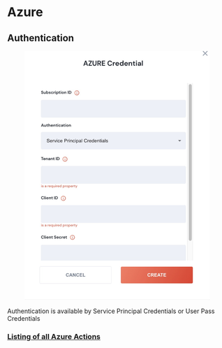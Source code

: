 # Azure


## Authentication

<figure><img src="../../../.gitbook/assets/Screenshot 2023-04-11 at 11.19.49.jpg" alt=""><figcaption></figcaption></figure>

Authentication is available by Service Principal Credentials or User Pass Credentials

### [Listing of all Azure Actions](action\_azure/)